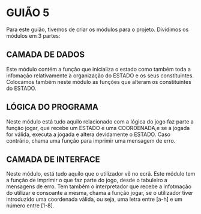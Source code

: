 # GUIÃO 5

Para este guião, tivemos de criar os módulos para o projeto. Dividimos os módulos em 3 partes:

## CAMADA DE DADOS

Este módulo contém a função que inicializa o estado como também toda a infomação relativamente à organização do ESTADO e os seus constituintes. Colocamos também neste módulo as funções que alteram os constituintes do ESTADO.

## LÓGICA DO PROGRAMA

Neste módulo está tudo aquilo relacionado com a lógica do jogo faz parte a função jogar, que recebe um ESTADO e uma COORDENADA,e se a jogada for válida, executa a jogada e altera devidamente o ESTADO. Caso contrário, chama uma função para imprimir uma mensagem de erro.

## CAMADA DE INTERFACE

Neste módulo, está tudo aquilo que o utilizador vê no ecrã. Este módulo tem a função de imprimir o que faz parte do jogo, desde o tabuleiro a mensagens de erro. Tem também o interpretador que recebe a infotmação do utilizar e consoante a mesma, chama a função jogar, se o utilizador tiver introduzido uma coordenada válida, ou seja, uma letra entre [a-h] e um número entre [1-8].
